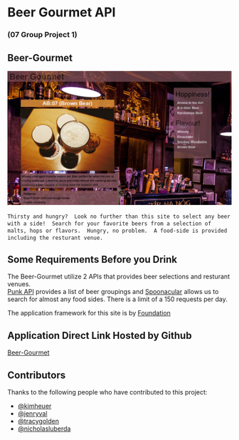 # Beer Gourmet API
### (07 Group Project 1)

## Beer-Gourmet

![](\images\eximage.jpg)
```
Thirsty and hungry?  Look no further than this site to select any beer with a side!  Search for your favorite beers from a selection of malts, hops or flavors.  Hungry, no problem.  A food-side is provided including the resturant venue.  
```

## Some Requirements Before you Drink

The Beer-Gourmet utilize 2 APIs that provides beer selections and resturant venues.  
[Punk API](https://api.punkapi.com/) provides a list of beer groupings and [Spoonacular](https://api.spoonacular.com/) allows us to search for almost any food sides.  There is a limit of a 150 requests per day.

The application framework for this site is by [Foundation](https://get.foundation/index.html)


## Application Direct Link Hosted by Github

[Beer-Gourmet](https://jenryval.github.io/Beer-Gourmet/)


## Contributors

Thanks to the following people who have contributed to this project:

* [@kimheuer](https://github.com/bootcampdev)
* [@jenryval](https://github.com/jenryval)
* [@tracygolden](https://github.com/tracy80s2003)
* [@nicholasluberda](https://github.com/)